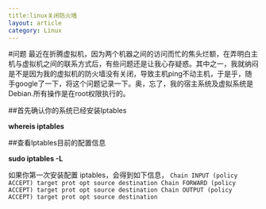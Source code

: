 ```yaml
---
title:linux关闭防火墙
layout: article
category: Linux
---
```

#问题
最近在折腾虚拟机，因为两个机器之间的访问而忙的焦头烂额，在弄明白主机与虚拟机之间的联系方式后，有些问题还是让我心存疑惑。其中之一，我就纳闷是不是因为我的虚拟机的防火墙没有关闭，导致主机ping不动主机，于是乎，随手google了一下，将这个问题记录一下。奥，忘了，我的宿主系统及虚拟系统是Debian.所有操作是在root权限执行的。

##首先确认你的系统已经安装Iptables

__whereis iptables__

##查看Iptables目前的配置信息

__sudo iptables -L__

如果你第一次安装配置 iptables，会得到如下信息，
`
Chain INPUT (policy ACCEPT)
target prot opt source destination
Chain FORWARD (policy ACCEPT)
target prot opt source destination
Chain OUTPUT (policy ACCEPT)
target prot opt source destination
`

